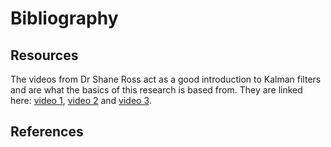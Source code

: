 # Bibliography
## Resources
The videos from Dr Shane Ross act as a good introduction to Kalman filters and are what the basics of this research is based from. They are linked here: [video 1](https://www.youtube.com/watch?v=HCd-leV8OkU), [video 2](https://www.youtube.com/watch?v=qCZ2UTgLM_g&t=1527s) and [video 3](https://www.youtube.com/watch?v=DbE4PMgqp3s&t=2152s).

## References

```{bibliography}
```  